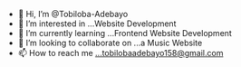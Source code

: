 - 👋 Hi, I’m @Tobiloba-Adebayo
- 👀 I’m interested in ...Website Development
- 🌱 I’m currently learning ...Frontend Website Development
- 💞️ I’m looking to collaborate on ...a Music Website
- 📫 How to reach me ...tobilobaadebayo158@gmail.com

<!---
Tobiloba-Adebayo/Tobiloba-Adebayo is a ✨ special ✨ repository because its `README.md` (this file) appears on your GitHub profile.
You can click the Preview link to take a look at your changes.
--->
